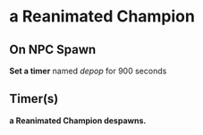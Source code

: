 # a Reanimated Champion 
## On NPC Spawn

**Set a timer** named *depop* for 900 seconds
## Timer(s)

**a Reanimated Champion  despawns.**